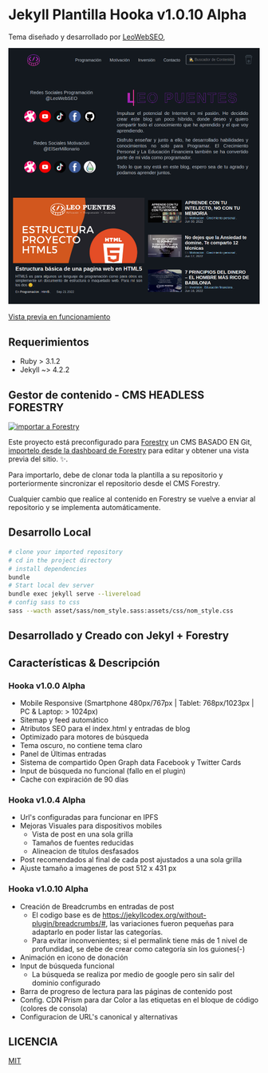 # Jekyll Plantilla Hooka v1.0.10 Alpha

Tema diseñado y desarrollado por [LeoWebSEO](https://leopuentes.me),

![Visualización de Portada](./assets/images/readme/screenshot.png)

[Vista previa en funcionamiento](https://leopuentes.me)

## Requerimientos

- Ruby > 3.1.2
- Jekyll ~> 4.2.2

## Gestor de contenido - CMS HEADLESS FORESTRY

[![importar a Forestry](https://assets.forestry.io/import-to-forestryK.svg)](https://app.forestry.io/quick-start?repo=forestryio)


Este proyecto está preconfigurado para [Forestry](https://forestry.io) un CMS BASADO EN Git, [importelo desde la dashboard de Forestry](https://app.forestry.io/quick-start?repo=forestryio/) para editar y obtener una vista previa del sitio. ✨.

Para importarlo, debe de clonar toda la plantilla a su repositorio y porteriormente sincronizar el repositorio desde el CMS Forestry.

Cualquier cambio que realice al contenido en Forestry se vuelve a enviar al repositorio y se implementa automáticamente.

## Desarrollo Local

```bash
# clone your imported repository
# cd in the project directory
# install dependencies
bundle
# Start local dev server
bundle exec jekyll serve --livereload
# config sass to css
sass --wacth asset/sass/nom_style.sass:assets/css/nom_style.css
```

## Desarrollado y Creado con Jekyl + Forestry
## Características & Descripción

### Hooka v1.0.0 Alpha
- Mobile Responsive (Smartphone 480px/767px | Tablet: 768px/1023px | PC & Laptop: > 1024px)
- Sitemap y feed automático
- Atributos SEO para el index.html y entradas de blog
- Optimizado para motores de búsqueda
- Tema oscuro, no contiene tema claro
- Panel de Últimas entradas
- Sistema de compartido Open Graph data Facebook y Twitter Cards
- Input de búsqueda no funcional (fallo en el plugin)
- Cache con expiración de 90 días

### Hooka v1.0.4 Alpha
- Url's configuradas para funcionar en IPFS
- Mejoras Visuales para dispositivos mobiles
    * Vista de post en una sola grilla
    * Tamaños de fuentes reducidas
    * Alineacion de titulos desfasados
- Post recomendados al final de cada post ajustados a una sola grilla
- Ajuste tamaño a imagenes de post 512 x 431 px

### Hooka v1.0.10 Alpha
- Creación de Breadcrumbs en entradas de post
    * El codigo base es de https://jekyllcodex.org/without-plugin/breadcrumbs/#, las variaciones fueron pequeñas para adaptarlo en poder listar las categorías.
    * Para evitar inconvenientes; si el permalink tiene más de 1 nivel de profundidad, se debe de crear como categoría sin los guiones(-)
- Animación en icono de donación
- Input de búsqueda funcional
    * La búsqueda se realiza por medio de google pero sin salir del dominio configurado
- Barra de progreso de lectura para las páginas de contenido post
- Config. CDN Prism para dar Color a las etiquetas en el bloque de código (colores de consola)
- Configuracion de URL's canonical y alternativas

## LICENCIA

[MIT](LICENSE)
